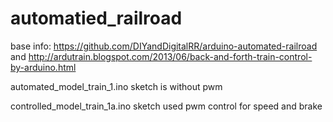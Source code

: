 # automatied_railroad
base info: https://github.com/DIYandDigitalRR/arduino-automated-railroad and http://ardutrain.blogspot.com/2013/06/back-and-forth-train-control-by-arduino.html

automated_model_train_1.ino sketch is without pwm

controlled_model_train_1a.ino sketch used pwm control for speed and brake

